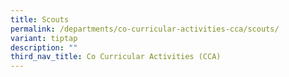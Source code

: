 ```yaml
---
title: Scouts
permalink: /departments/co-curricular-activities-cca/scouts/
variant: tiptap
description: ""
third_nav_title: Co Curricular Activities (CCA)
---
```

